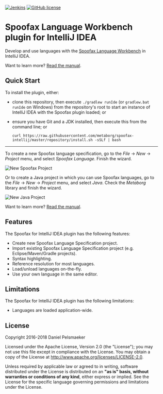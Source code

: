 [![Jenkins](https://img.shields.io/jenkins/s/https/buildfarm.metaborg.org/job/metaborg/job/spoofax-releng/job/master.svg)](https://buildfarm.metaborg.org/job/metaborg/job/spoofax-releng/job/master/)
[![GitHub license](https://img.shields.io/github/license/metaborg/spoofax-intellij.svg)](./LICENSE.md)

# Spoofax Language Workbench plugin for IntelliJ IDEA
Develop and use languages with the [Spoofax Language Workbench][1] in IntelliJ IDEA.

Want to learn more? [Read the manual][2].

## Quick Start
To install the plugin, either:

* clone this repository, then execute `./gradlew runIde` (or `gradlew.bat runIde` on Windows) from the repository's root to start an instance of IntelliJ IDEA with the Spoofax plugin loaded; or
* ensure you have Git and a JDK installed, then execute this from the command line; or

  ```
  curl https://raw.githubusercontent.com/metaborg/spoofax-intellij/master/repository/install.sh -sSLf | bash
  ```

---

To create a new Spoofax language specification, go to the _File_ → _New_ → _Project_ menu, and select _Spoofax Language_. Finish the wizard.

![New Spoofax Project](https://spoofax.readthedocs.org/en/latest/_images/newprojectform_langspec_selectmetaborgsdk.png)

Or to create a Java project in which you can use Spoofax languages, go to the _File_ → _New_ → _Project_ menu, and select _Java_. Check the _Metaborg_ library and finish the wizard.

![New Java Project](https://spoofax.readthedocs.org/en/latest/_images/newprojectform_checkmetaborgframework.png)

Want to learn more? [Read the manual][2].



## Features
The Spoofax for IntelliJ IDEA plugin has the following features:

- Create new Spoofax Language Specification project.
- Import existing Spoofax Language Specification project (e.g. Eclipse/Maven/Gradle projects).
- Syntax highlighting.
- Reference resolution for most languages.
- Load/unload languages on-the-fly.
- Use your own language in the same editor.



## Limitations
The Spoofax for IntelliJ IDEA plugin has the following limitations:

* Languages are loaded application-wide.



## License
Copyright 2016-2018 Daniel Pelsmaeker

Licensed under the Apache License, Version 2.0 (the "License"); you may not use this file except in compliance with the License. You may obtain a copy of the License at <http://www.apache.org/licenses/LICENSE-2.0>.

Unless required by applicable law or agreed to in writing, software distributed under the License is distributed on an **"as is" basis, without warranties or conditions of any kind**, either express or implied. See the License for the specific language governing permissions and limitations under the License.


[1]: http://www.spoofax.org/
[2]: http://www.metaborg.org/en/latest/source/langdev/manual/env/intellij/index.html
